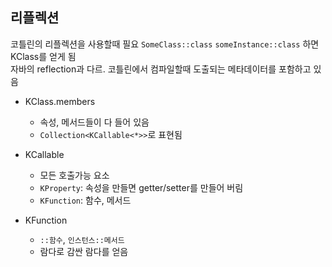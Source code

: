 ## 리플렉션

코틀린의 리플렉션을 사용할때 필요
`SomeClass::class` `someInstance::class` 하면 KClass를 얻게 됨  
자바의 reflection과 다르. 코틀린에서 컴파일할때 도출되는 메타데이터를 포함하고 있음

- KClass.members
  - 속성, 메서드들이 다 들어 있음
  - `Collection<KCallable<*>>`로 표현됨

- KCallable
  - 모든 호출가능 요소
  - `KProperty`: 속성을 만들면 getter/setter를 만들어 버림
  - `KFunction`: 함수, 메서드 

- KFunction
  - `::함수`, `인스턴스::메서드`
  - 람다로 감싼 람다를 얻음
